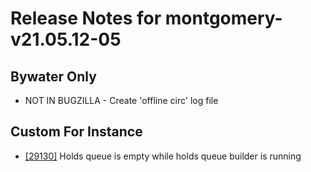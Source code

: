
# Release Notes for montgomery-v21.05.12-05

## Bywater Only

- NOT IN BUGZILLA - Create 'offline circ' log file

## Custom For Instance

- [[29130]](http://bugs.koha-community.org/bugzilla3/show_bug.cgi?id=29130) Holds queue is empty while holds queue builder is running


